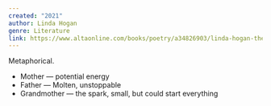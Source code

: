 ```yaml
---
created: "2021"
author: Linda Hogan
genre: Literature
link: https://www.altaonline.com/books/poetry/a34826903/linda-hogan-the-history-of-fire-poem/
---
```


Metaphorical.

 - Mother — potential energy
 - Father — Molten, unstoppable
 - Grandmother — the spark, small, but could start everything